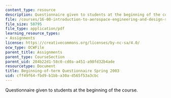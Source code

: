 ```yaml
---
content_type: resource
description: Questionnaire given to students at the beginning of the course.
file: /courses/16-00-introduction-to-aerospace-engineering-and-design-spring-2003/cff49f64fbd9b1bba30ad565f53a3cbc_Questionnaire_2003.pdf
file_size: 58795
file_type: application/pdf
learning_resource_types:
- Assignments
license: https://creativecommons.org/licenses/by-nc-sa/4.0/
ocw_type: OCWFile
parent_title: Assignments
parent_type: CourseSection
parent_uid: 284b22d1-58c0-cd0a-a451-a98fd32b4ade
resourcetype: Document
title: Beginning-of-term Questionnaire Spring 2003
uid: cff49f64-fbd9-b1bb-a30a-d565f53a3cbc
---
```

Questionnaire given to students at the beginning of the course.